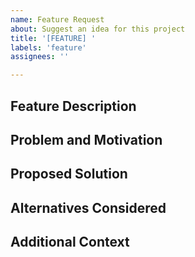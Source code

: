 ```yaml
---
name: Feature Request
about: Suggest an idea for this project
title: '[FEATURE] '
labels: 'feature'
assignees: ''

---
```


## Feature Description
<!-- A clear and concise description of what the feature is. -->

## Problem and Motivation
<!-- A clear and concise description of what the problem is. Ex. I'm always frustrated when [...] -->

## Proposed Solution
<!-- A clear and concise description of what you want to happen. -->

## Alternatives Considered
<!-- A clear and concise description of any alternative solutions or features you've considered. -->

## Additional Context
<!-- Add any other context or screenshots about the feature request here. -->